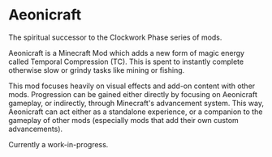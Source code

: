 # Aeonicraft

The spiritual successor to the Clockwork Phase series of mods.

Aeonicraft is a Minecraft Mod which adds a new form of magic energy called Temporal Compression (TC). This is spent to instantly complete otherwise slow or grindy tasks like mining or fishing.

This mod focuses heavily on visual effects and add-on content with other mods. Progression can be gained either directly by focusing on Aeonicraft gameplay, or indirectly, through Minecraft's advancement system. This way, Aeonicraft can act either as a standalone experience, or a companion to the gameplay of other mods (especially mods that add their own custom advancements).

Currently a work-in-progress.
